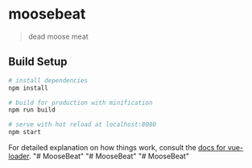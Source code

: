 # moosebeat

> dead moose meat

## Build Setup

``` bash
# install dependencies
npm install

# build for production with minification
npm run build

# serve with hot reload at localhost:8080
npm start

```

For detailed explanation on how things work, consult the [docs for vue-loader](http://vuejs.github.io/vue-loader).
"# MooseBeat" 
"# MooseBeat" 
"# MooseBeat" 
